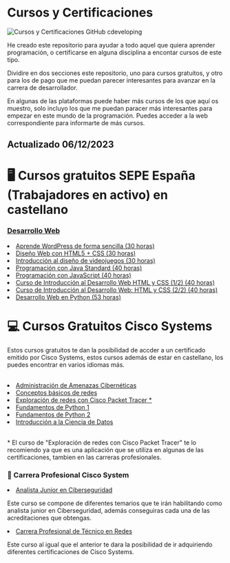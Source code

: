 # Cursos y Certificaciones
![Cursos y Certificaciones GitHub cdeveloping](https://github.com/cdeveloping/cursos-y-certificaciones/assets/134525703/4f71b927-019d-431b-99b7-5594a0fe9c66)
</br>
<p>He creado este repositorio para ayudar a todo aquel que quiera aprender programación, o certificarse en alguna disciplina a encontar cursos de este tipo.</p>
<p>Dividire en dos secciones este repositorio, uno para cursos gratuitos, y otro para los de pago que me puedan parecer interesantes para avanzar en la carrera de desarrollador.</p>

<p>En algunas de las plataformas puede haber más cursos de los que aquí os muestro, solo incluyo los que me puedan paracer más interesantes para empezar en este mundo de la programación.
Puedes acceder a la web correspondiente para informarte de más cursos.</p>

<h2>Actualizado 06/12/2023</h2>

# 🖥️ Cursos gratuitos SEPE España (Trabajadores en activo) en castellano
<h3><u>Desarrollo Web</u></h3>
<li><a href = "https://digitalizateplus.fundae.es/buscador/fichadigitalizate/1/932">Aprende WordPress de forma sencilla (30 horas)</a></li>
<li><a href = "https://digitalizateplus.fundae.es/buscador/fichadigitalizate/1/934">Diseño Web con HTML5 + CSS (30 horas)</a></li>
<li><a href = "https://digitalizateplus.fundae.es/buscador/fichadigitalizate/1/938">Introducción al diseño de videojuegos (30 horas)</a></li>
<li><a href = "https://digitalizateplus.fundae.es/buscador/fichadigitalizate/1/939">Programación con Java Standard (40 horas)</a></li>
<li><a href = "https://digitalizateplus.fundae.es/buscador/fichadigitalizate/1/940">Programación con JavaScript (40 horas)</a></li>
<li><a href = "https://digitalizateplus.fundae.es/buscador/fichadigitalizate/1/954">Curso de Introducción al Desarrollo Web HTML y CSS (1/2) (40 horas)</li>
<li><a href = "https://digitalizateplus.fundae.es/buscador/fichadigitalizate/1/955">Curso de Introducción al Desarrollo Web: HTML y CSS (2/2) (40 horas)</a></li>
<li><a href = "https://digitalizateplus.fundae.es/buscador/fichadigitalizate/1/2543">Desarrollo Web en Python (53 horas)</a></li>

# 💻 Cursos Gratuitos Cisco Systems

<p>Estos cursos gratuitos te dan la posibilidad de accder a un certificado emitido por Cisco Systems, estos cursos además de estar en castellano, los puedes encontrar
en varios idiomas más.</p>
</br>
<li><a href = "https://skillsforall.com/es/course/cyber-threat-management?courseLang=es-XL">Administración de Amenazas Cibernéticas</a></li>
<li><a href = "https://skillsforall.com/es/course/networking-basics?courseLang=es-XL">Conceptos básicos de redes</a></li>
<li><a href = "https://skillsforall.com/es/course/exploring-networking-cisco-packet-tracer?courseLang=es-XL">Exploración de redes con Cisco Packet Tracer *</a></li>
<li><a href = "https://skillsforall.com/es/course/python-essentials-1?courseLang=es-XL">Fundamentos de Python 1</a></li>
<li><a href = "https://skillsforall.com/es/course/python-essentials-2?courseLang=es-XL">Fundamentos de Python 2</a></li>
<li><a href = "https://skillsforall.com/es/course/introduction-data-science?courseLang=es-XL">Introducción a la Ciencia de Datos</a></li>
  
</br>
<p>* El curso de "Exploración de redes con Cisco Packet Tracer" te lo recomiendo ya que es una aplicación que se utiliza en algunas de las certificaciones, tambien en las
carreras profesionales.</p>



<h3> 🔬 Carrera Profesional Cisco System </h3>
<li><a href = "https://skillsforall.com/es/career-path/cybersecurity?courseLang=es-XL">Analista Junior en Ciberseguridad</a></li>
<p>Este curso se compone de diferentes temarios que te irán habilitando como analista junior en Ciberseguridad, además conseguiras cada una de las 
acreditaciones que obtengas.</p>
<li><a href = "https://skillsforall.com/es/career-path/network-technician?courseLang=es-XL">Carrera Profesional de Técnico en Redes</a></li>
<p>Este curso al igual que el anterior te dara la posibilidad de ir adquiriendo diferentes certificaciones de Cisco Systems.</p>
